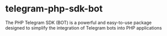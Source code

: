# telegram-php-sdk-bot
The PHP Telegram SDK (BOT) is a powerful and easy-to-use package designed to simplify the integration of Telegram bots into PHP applications
